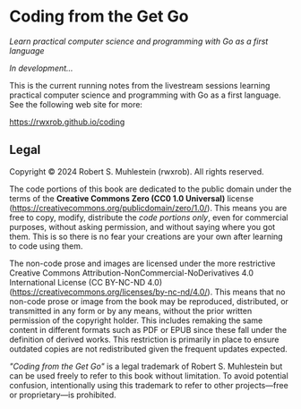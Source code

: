 # Coding from the Get Go

_Learn practical computer science and programming with Go as a first language_

_In development..._

This is the current running notes from the livestream sessions learning practical computer science and programming with Go as a first language. See the following web site for more:

<https://rwxrob.github.io/coding>

## Legal

Copyright © 2024 Robert S. Muhlestein (rwxrob). All rights reserved.

The code portions of this book are dedicated to the public domain under the terms of the **Creative Commons Zero (CC0 1.0 Universal)** license (https://creativecommons.org/publicdomain/zero/1.0/). This means you are free to copy, modify, distribute the _code portions only_, even for commercial purposes, without asking permission, and without saying where you got them. This is so there is no fear your creations are your own after learning to code using them.

The non-code prose and images are licensed under the more restrictive Creative Commons Attribution-NonCommercial-NoDerivatives 4.0 International License (CC BY-NC-ND 4.0) (https://creativecommons.org/licenses/by-nc-nd/4.0/). This means that no non-code prose or image from the book may be reproduced, distributed, or transmitted in any form or by any means, without the prior written permission of the copyright holder. This includes remaking the same content in different formats such as PDF or EPUB since these fall under the definition of derived works. This restriction is primarily in place to ensure outdated copies are not redistributed given the frequent updates expected.

_"Coding from the Get Go"_ is a legal trademark of Robert S. Muhlestein but can be used freely to refer to this book without limitation. To avoid potential confusion, intentionally using this trademark to refer to other projects—free or proprietary—is prohibited.

